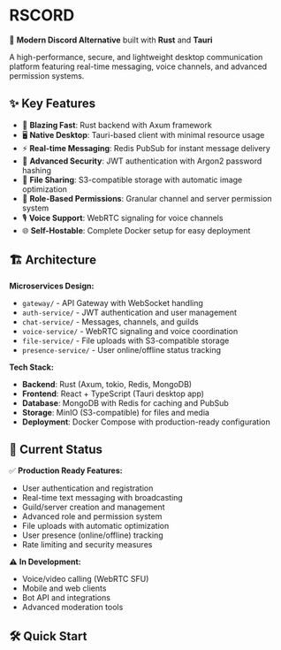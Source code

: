 # RSCORD 

🦀 **Modern Discord Alternative** built with **Rust** and **Tauri**

A high-performance, secure, and lightweight desktop communication platform featuring real-time messaging, voice channels, and advanced permission systems.

## ✨ Key Features

- 🚀 **Blazing Fast**: Rust backend with Axum framework
- 🖥️ **Native Desktop**: Tauri-based client with minimal resource usage  
- ⚡ **Real-time Messaging**: Redis PubSub for instant message delivery
- 🔐 **Advanced Security**: JWT authentication with Argon2 password hashing
- 📁 **File Sharing**: S3-compatible storage with automatic image optimization
- 👥 **Role-Based Permissions**: Granular channel and server permission system
- 🎙️ **Voice Support**: WebRTC signaling for voice channels
- 🌐 **Self-Hostable**: Complete Docker setup for easy deployment

## 🏗️ Architecture

**Microservices Design:**
- `gateway/` - API Gateway with WebSocket handling
- `auth-service/` - JWT authentication and user management  
- `chat-service/` - Messages, channels, and guilds
- `voice-service/` - WebRTC signaling and voice coordination
- `file-service/` - File uploads with S3-compatible storage
- `presence-service/` - User online/offline status tracking

**Tech Stack:**
- **Backend**: Rust (Axum, tokio, Redis, MongoDB)
- **Frontend**: React + TypeScript (Tauri desktop app)
- **Database**: MongoDB with Redis for caching and PubSub
- **Storage**: MinIO (S3-compatible) for files and media
- **Deployment**: Docker Compose with production-ready configuration

## 🚦 Current Status

✅ **Production Ready Features:**
- User authentication and registration
- Real-time text messaging with broadcasting
- Guild/server creation and management  
- Advanced role and permission system
- File uploads with automatic optimization
- User presence (online/offline) tracking
- Rate limiting and security measures

⚠️ **In Development:**
- Voice/video calling (WebRTC SFU)
- Mobile and web clients
- Bot API and integrations
- Advanced moderation tools

## 🛠️ Quick Start

